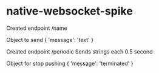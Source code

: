# native-websocket-spike

Created endpoint /name 

Object to send
{
    'message': 'text'
}

Created endpoint /periodic
Sends strings each 0.5 second

Object for stop pushing
{
    'message': 'terminated'
} 